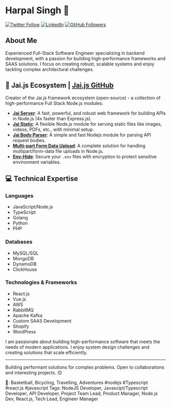
# Harpal Singh 👋

[![Twitter Follow](https://img.shields.io/twitter/follow/hsk11dev?label=Follow)](https://twitter.com/intent/follow?screen_name=hsk11dev)  [![LinkedIn](https://img.shields.io/badge/-hsk11-blue?style=flat-square&logo=Linkedin&logoColor=white&link=https://www.linkedin.com/in/hsk11)](https://www.linkedin.com/in/hsk11/)  [![GitHub Followers](https://img.shields.io/github/followers/hsk11?label=Follow&style=social)](https://github.com/hsk11)


## About Me
Experienced Full-Stack Software Engineer specializing in backend development, with a passion for building high-performance frameworks and SAAS solutions. I focus on creating robust, scalable systems and enjoy tackling complex architectural challenges.

## 🚀 Jai.js Ecosystem | **[Jai.js GitHub](https://github.com/jaijs)**
Creator of the Jai.js framework ecosystem (open-source) - a collection of high-performance Full Stack Node.js modules:
- **[Jai Server](https://www.npmjs.com/package/jai-server)**: A fast, powerful, and robust web framework for building APIs in Node.js (4x faster than Express.js).
- **[Jai Static](https://www.npmjs.com/package/jai-static)**: A flexible Node.js module for serving static files like images, videos, PDFs, etc., with minimal setup.
- **[Jai Body Parser](https://www.npmjs.com/package/jai-body-parser)**: A simple and fast Nodejs module for parsing API request bodies.
- **[Multi-part Form Data Upload](https://www.npmjs.com/package/multi-part-form-data-upload)**: A complete solution for handling multipart/form-data file uploads in Node.js.
- **[Env-Hide](https://www.npmjs.com/package/env-hide)**: Secure your `.env` files with encryption to protect sensitive environment variables.

  
## 💻 Technical Expertise

### Languages
- JavaScript/Node.js
- TypeScript
- Golang
- Python
- PHP

### Databases
- MySQL/SQL
- MongoDB
- DynamoDB
- ClickHouse

### Technologies & Frameworks
- React.js
- Vue.js
- AWS
- RabbitMQ
- Apache Kafka
- Custom SAAS Development
- Shopify
- WordPress

  
I am passionate about building high-performance software that meets the needs of modern applications. I enjoy system design challenges and creating solutions that scale efficiently.

---

Building performant solutions for complex problems. Open to collaborations and interesting projects. 😊

🎨: Basketball, Bicycling, Travelling, Adventures
#nodejs #Typescript #react.js #javascript
Tags: NodeJS Developer, Javascipt/Typescript Developer, API Developer, Project Team Lead, Product Manager, Node.js Dev, React.js, Tech Lead, Engineer Manager
